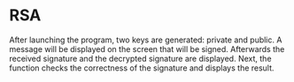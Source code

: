 # RSA
After launching the program, two keys are generated: private and public. A message will be displayed on the screen that will be signed. Afterwards the received signature and the decrypted signature are displayed. Next, the function checks the correctness of the signature and displays the result.

